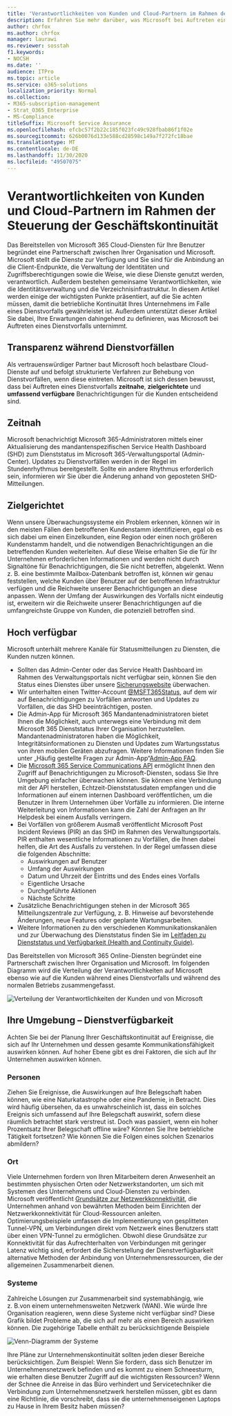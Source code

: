 ```yaml
---
title: 'Verantwortlichkeiten von Kunden und Cloud-Partnern im Rahmen der Sicherung der Geschäftskontinuität '
description: Erfahren Sie mehr darüber, was Microsoft bei Auftreten eines Dienstvorfalls unternimmt, um Ihre Pläne zur Sicherung der Geschäftskontinuität besser gestalten zu können.
author: chrfox
ms.author: chrfox
manager: laurawi
ms.reviewer: sosstah
f1.keywords:
- NOCSH
ms.date: ''
audience: ITPro
ms.topic: article
ms.service: o365-solutions
localization_priority: Normal
ms.collection:
- M365-subscription-management
- Strat_O365_Enterprise
- MS-Compliance
titleSuffix: Microsoft Service Assurance
ms.openlocfilehash: efcbc57f2b22c185f023fc49c928fbab86f1f02e
ms.sourcegitcommit: 626b0076d133e588cd28598c149a7f272fc18bae
ms.translationtype: MT
ms.contentlocale: de-DE
ms.lasthandoff: 11/30/2020
ms.locfileid: "49507075"
---
```

# <a name="enterprise-business-continuity-management-customer-and-cloud-partner-responsibilities"></a>Verantwortlichkeiten von Kunden und Cloud-Partnern im Rahmen der Steuerung der Geschäftskontinuität 

Das Bereitstellen von Microsoft 365 Cloud-Diensten für Ihre Benutzer begründet eine Partnerschaft zwischen Ihrer Organisation und Microsoft. Microsoft stellt die Dienste zur Verfügung und Sie sind für die Anbindung an die Client-Endpunkte, die Verwaltung der Identitäten und Zugriffsberechtigungen sowie die Weise, wie diese Dienste genutzt werden, verantwortlich. Außerdem bestehen gemeinsame Verantwortlichkeiten, wie die Identitätsverwaltung und die Verzeichnisinfrastruktur. In diesem Artikel werden einige der wichtigsten Punkte präsentiert, auf die Sie achten müssen, damit die betriebliche Kontinuität Ihres Unternehmens im Falle eines Dienstvorfalls gewährleistet ist. Außerdem unterstützt dieser Artikel Sie dabei, Ihre Erwartungen dahingehend zu definieren, was Microsoft bei Auftreten eines Dienstvorfalls unternimmt.

## <a name="transparency-during-service-incidents"></a>Transparenz während Dienstvorfällen

Als vertrauenswürdiger Partner baut Microsoft hoch belastbare Cloud-Dienste auf und befolgt strukturierte Verfahren zur Behebung von Dienstvorfällen, wenn diese eintreten. Microsoft ist sich dessen bewusst, dass bei Auftreten eines Dienstvorfalls **zeitnahe**, **zielgerichtete** und **umfassend verfügbare** Benachrichtigungen für die Kunden entscheidend sind.

## <a name="timely"></a>Zeitnah

Microsoft benachrichtigt Microsoft 365-Administratoren mittels einer Aktualisierung des mandantenspezifischen Service Health Dashboard (SHD) zum Dienststatus im Microsoft 365-Verwaltungsportal (Admin-Center). Updates zu Dienstvorfällen werden in der Regel im Stundenrhythmus bereitgestellt. Sollte ein andere Rhythmus erforderlich sein, informieren wir Sie über die Änderung anhand von geposteten SHD-Mitteilungen.

## <a name="targeted"></a>Zielgerichtet

Wenn unsere Überwachungssysteme ein Problem erkennen, können wir in den meisten Fällen den betroffenen Kundenstamm identifizieren, egal ob es sich dabei um einen Einzelkunden, eine Region oder einen noch größeren Kundenstamm handelt, und die notwendigen Benachrichtigungen an die betreffenden Kunden weiterleiten. Auf diese Weise erhalten Sie die für Ihr Unternehmen erforderlichen Informationen und werden nicht durch Signaltöne für Benachrichtigungen, die Sie nicht betreffen, abgelenkt. Wenn z. B. eine bestimmte Mailbox-Datenbank betroffen ist, können wir genau feststellen, welche Kunden über Benutzer auf der betroffenen Infrastruktur verfügen und die Reichweite unserer Benachrichtigungen an diese anpassen. Wenn der Umfang der Auswirkungen des Vorfalls nicht eindeutig ist, erweitern wir die Reichweite unserer Benachrichtigungen auf die umfangreichste Gruppe von Kunden, die potenziell betroffen sind.

## <a name="highly-available"></a>Hoch verfügbar

Microsoft unterhält mehrere Kanäle für Statusmitteilungen zu Diensten, die Kunden nutzen können.

- Sollten das Admin-Center oder das Service Health Dashboard im Rahmen des Verwaltungsportals nicht verfügbar sein, können Sie den Status eines Dienstes über unsere [Sicherungswebsite](https://status.office365.com/) überwachen.
- Wir unterhalten einen Twitter-Account [@MSFT365Status](https://twitter.com/msft365status?lang=en), auf dem wir auf Benachrichtigungen zu Vorfällen antworten und Updates zu Vorfällen, die das SHD beeinträchtigen, posten.
- Die Admin-App für Microsoft 365 Mandantenadministratoren bietet Ihnen die Möglichkeit, auch unterwegs eine Verbindung mit dem Microsoft 365 Dienststatus Ihrer Organisation herzustellen. Mandantenadministratoren haben die Möglichkeit, Integritätsinformationen zu Diensten und Updates zum Wartungsstatus von ihren mobilen Geräten abzufragen. Weitere Informationen finden Sie unter „Häufig gestellte Fragen zur Admin-App“[Admin-App FAQ](https://docs.microsoft.com/office365/admin/admin-overview/admin-mobile-app).
- Die [Microsoft 365 Service Communications API](https://docs.microsoft.com/office365/servicedescriptions/office-365-platform-service-description/service-health-and-continuity#office-365-service-communications-api) ermöglicht Ihnen den Zugriff auf Benachrichtigungen zu Microsoft-Diensten, sodass Sie Ihre Umgebung einfacher überwachen können. Sie können eine Verbindung mit der API herstellen, Echtzeit-Dienststatusdaten empfangen und die Informationen auf einem internen Dashboard veröffentlichen, um die Benutzer in Ihrem Unternehmen über Vorfälle zu informieren. Die interne Weiterleitung von Informationen kann die Zahl der Anfragen an Ihr Helpdesk bei einem Ausfalls verringern.
- Bei Vorfällen von größerem Ausmaß veröffentlicht Microsoft Post Incident Reviews (PIR) an das SHD im Rahmen des Verwaltungsportals. PIR enthalten wesentliche Informationen zu Vorfällen, die Ihnen dabei helfen, die Art des Ausfalls zu verstehen. In der Regel umfassen diese die folgenden Abschnitte:
    - Auswirkungen auf Benutzer
    - Umfang der Auswirkungen
    - Datum und Uhrzeit der Eintritts und des Endes eines Vorfalls
    - Eigentliche Ursache
    - Durchgeführte Aktionen
    - Nächste Schritte
- Zusätzliche Benachrichtigungen stehen in der Microsoft 365 Mitteilungszentrale zur Verfügung, z. B. Hinweise auf bevorstehende Änderungen, neue Features oder geplante Wartungsarbeiten.
- Weitere Informationen zu den verschiedenen Kommunikationskanälen und zur Überwachung des Dienststatus finden Sie im [Leitfaden zu Dienststatus und Verfügbarkeit (Health and Continuity Guide)](https://docs.microsoft.com/office365/servicedescriptions/office-365-platform-service-description/service-health-and-continuity).

Das Bereitstellen von Microsoft 365 Online-Diensten begründet eine Partnerschaft zwischen Ihrer Organisation und Microsoft. Im folgenden Diagramm wird die Verteilung der Verantwortlichkeiten auf Microsoft ebenso wie auf die Kunden während eines Dienstvorfalls und während des normalen Betriebs zusammengefasst.

![Verteilung der Verantwortlichkeiten der Kunden und von Microsoft](../media/responsibilities.png)

## <a name="your-environment---service-continuity"></a>Ihre Umgebung – Dienstverfügbarkeit

Achten Sie bei der Planung Ihrer Geschäftskontinuität auf Ereignisse, die sich auf Ihr Unternehmen und dessen gesamte Kommunikationsfähigkeit auswirken können. Auf hoher Ebene gibt es drei Faktoren, die sich auf Ihr Unternehmen auswirken können.

### <a name="people"></a>Personen

Ziehen Sie Ereignisse, die Auswirkungen auf Ihre Belegschaft haben können, wie eine Naturkatastrophe oder eine Pandemie, in Betracht. Dies wird häufig übersehen, da es unwahrscheinlich ist, dass ein solches Ereignis sich umfassend auf Ihre Belegschaft auswirkt, sofern diese räumlich betrachtet stark verstreut ist. Doch was passiert, wenn ein hoher Prozentsatz Ihrer Belegschaft offline wäre? Könnten Sie Ihre betriebliche Tätigkeit fortsetzen? Wie können Sie die Folgen eines solchen Szenarios abmildern?

### <a name="location"></a>Ort

Viele Unternehmen fordern von Ihren Mitarbeitern deren Anwesenheit an bestimmten physischen Orten oder Netzwerkstandorten, um sich mit Systemen des Unternehmens und Cloud-Diensten zu verbinden.  
Microsoft veröffentlicht [Grundsätze zur Netzwerkkonnektivität](https://docs.microsoft.com/microsoft-365/enterprise/microsoft-365-network-connectivity-principles), die Unternehmen anhand von bewährten Methoden beim Einrichten der Netzwerkkonnektivität für Cloud-Ressourcen anleiten. Optimierungsbeispiele umfassen die Implementierung von gesplitteten Tunnel-VPN, um Verbindungen direkt vom Netzwerk eines Benutzers statt über einen VPN-Tunnel zu ermöglichen.  Obwohl diese Grundsätze zur Konnektivität für das Aufrechterhalten von Verbindungen mit geringer Latenz wichtig sind, erfordert die Sicherstellung der Dienstverfügbarkeit alternative Methoden der Anbindung von Unternehmensressourcen, die der allgemeinen Zusammenarbeit dienen.

### <a name="systems"></a>Systeme

Zahlreiche Lösungen zur Zusammenarbeit sind systemabhängig, wie z. B.von einem unternehmensweiten Netzwerk (WAN). Wie würde Ihre Organisation reagieren, wenn diese Systeme nicht verfügbar sind?
Diese Grafik bildet Probleme ab, die sich auf mehr als einen Bereich auswirken können. Die zugehörige Tabelle enthält zu berücksichtigende Beispiele

![Venn-Diagramm der Systeme](../media/venn-diagram.png)

Ihre Pläne zur Unternehmenskontinuität sollten jeden dieser Bereiche berücksichtigen. Zum Beispiel: Wenn Sie fordern, dass sich Benutzer im Unternehmensnetzwerk befinden und es kommt zu einem Schneesturm, wie erhalten diese Benutzer Zugriff auf die wichtigsten Ressourcen? Wenn der Schnee die Anreise in das Büro verhindert und Servicetechniker die Verbindung zum Unternehmensnetzwerk herstellen müssen, gibt es dann eine Richtlinie, die vorschreibt, dass sie die unternehmenseigenen Laptops zu Hause in Ihrem Besitz haben müssen?
